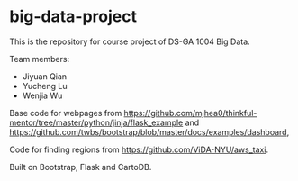 # big-data-project
This is the repository for course project of DS-GA 1004 Big Data.

Team members:

- Jiyuan Qian
- Yucheng Lu
- Wenjia Wu

Base code for webpages from
https://github.com/mjhea0/thinkful-mentor/tree/master/python/jinja/flask_example
and
https://github.com/twbs/bootstrap/blob/master/docs/examples/dashboard,

Code for finding regions from https://github.com/ViDA-NYU/aws_taxi.

Built on Bootstrap, Flask and CartoDB.
